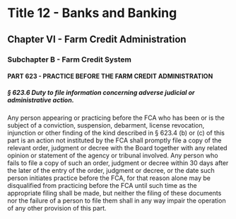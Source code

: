 
# Title 12 - Banks and Banking
## Chapter VI - Farm Credit Administration
### Subchapter B - Farm Credit System
#### PART 623 - PRACTICE BEFORE THE FARM CREDIT ADMINISTRATION
##### § 623.6 Duty to file information concerning adverse judicial or administrative action.

Any person appearing or practicing before the FCA who has been or is the subject of a conviction, suspension, debarment, license revocation, injunction or other finding of the kind described in § 623.4 (b) or (c) of this part is an action not instituted by the FCA shall promptly file a copy of the relevant order, judgment or decree with the Board together with any related opinion or statement of the agency or tribunal involved. Any person who fails to file a copy of such an order, judgment or decree within 30 days after the later of the entry of the order, judgment or decree, or the date such person initiates practice before the FCA, for that reason alone may be disqualified from practicing before the FCA until such time as the appropriate filing shall be made, but neither the filing of these documents nor the failure of a person to file them shall in any way impair the operation of any other provision of this part.
